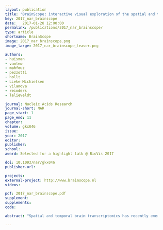 ```yaml
---
layout: publication
title: "BrainScope: interactive visual exploration of the spatial and temporal human brain transcriptome"
key: 2017_nar_brainscope
date:   2017-01-28 12:00:00
permalink: /publications/2017_nar_brainscope/
type: article
shortname: BrainScope
image: 2017_nar_brainscope.png
image_large: 2017_nar_brainscope_teaser.png

authors:
- huisman
- vanlew
- mahfouz
- pezzotti
- hollt
- Lieke Michielsen
- vilanova
- reinders
- lelieveldt

journal: Nucleic Acids Research
journal-short: NAR
page_start: 1
page_end: 11
chapter:
volume: gkx046
issue:
year: 2017
editor:
publisher:
school:
award: Selected for a highlight talk @ BioVis 2017

doi: 10.1093/nar/gkx046
publisher-url:

projects:
external-project: http://www.brainscope.nl
videos:

pdf: 2017_nar_brainscope.pdf
supplement:
supplements:
code:

abstract: "Spatial and temporal brain transcriptomics has recently emerged as an invaluable data source for molecular neuroscience. The complexity of such data poses considerable challenges for analysis and visualization. We present BrainScope: a web portal for fast, interactive visual exploration of the Allen Atlases of the adult and developing human brain transcriptome. Through a novel methodology to explore high-dimensional data (dual t-SNE), BrainScope enables the linked, all-in-one visualization of genes and samples across the whole brain and genome, and across developmental stages. We show that densities in t-SNE scatter plots of the spatial samples coincide with anatomical regions, and that densities in t-SNE scatter plots of the genes represent gene co-expression modules that are significantly enriched for biological functions. We also show that the topography of the gene t-SNE maps reflect brain region-specific gene functions, enabling hypothesis and data driven research. We demonstrate the discovery potential of BrainScope through three examples: (i) analysis of cell type specific gene sets, (ii) analysis of a set of stable gene co-expression modules across the adult human donors and (iii) analysis of the evolution of co-expression of oligodendrocyte specific genes over developmental stages."

---
```

